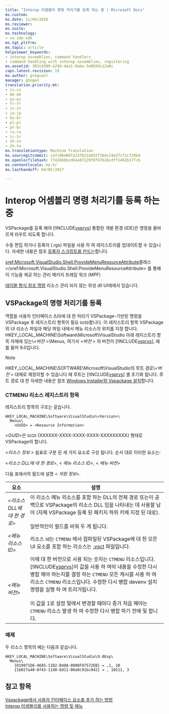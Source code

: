 ```yaml
---
title: "Interop 어셈블리 명령 처리기를 등록 하는 중 | Microsoft Docs"
ms.custom: 
ms.date: 11/04/2016
ms.reviewer: 
ms.suite: 
ms.technology:
- vs-ide-sdk
ms.tgt_pltfrm: 
ms.topic: article
helpviewer_keywords:
- interop assemblies, command handlers
- command handling with interop assemblies, registering
ms.assetid: 303cd399-e29d-4ea1-8abe-5e0b59c12a0c
caps.latest.revision: 19
ms.author: gregvanl
manager: ghogen
translation.priority.mt:
- cs-cz
- de-de
- es-es
- fr-fr
- it-it
- ja-jp
- ko-kr
- pl-pl
- pt-br
- ru-ru
- tr-tr
- zh-cn
- zh-tw
ms.translationtype: Machine Translation
ms.sourcegitcommit: ca7c86466fa23fb21a932f26dc24e37c71cf29b4
ms.openlocfilehash: 774266bbcd64e87229f8f97626cdff1462b27fcb
ms.contentlocale: ko-kr
ms.lasthandoff: 04/05/2017

---
```

# <a name="registering-interop-assembly-command-handlers"></a>Interop 어셈블리 명령 처리기를 등록 하는 중
VSPackage를 등록 해야 [!INCLUDE[vsprvs](../../code-quality/includes/vsprvs_md.md)] 통합된 개발 환경 (IDE)은 명령을 올바르게 라우트 되도록 합니다.  
  
 수동 편집 하거나 등록자 (.rgs) 파일을 사용 하 여 레지스트리를 업데이트할 수 있습니다. 자세한 내용은 참조 [등록자 스크립트를 만드는](/cpp/atl/creating-registrar-scripts)합니다.  
  
 <xref:Microsoft.VisualStudio.Shell.ProvideMenuResourceAttribute>클래스</xref:Microsoft.VisualStudio.Shell.ProvideMenuResourceAttribute> 를 통해이 기능을 제공 하는 관리 패키지 프레임 워크 (MPF)  
  
 [테이블 형식 참조 명령](http://msdn.microsoft.com/en-us/09e9c6ef-9863-48de-9483-d45b7b7c798f) 리소스 관리 되지 않는 위성 dll UI에에서 있습니다.  
  
## <a name="command-handler-registration-of-a-vspackage"></a>VSPackage의 명령 처리기를 등록  
 역할을 사용자 인터페이스 (UI)에 대 한 처리기 VSPackage-기반된 명령을 VSPackage 후 레지스트리 항목이 필요 `GUID`합니다. 이 레지스트리 항목 VSPackage의 UI 리소스 파일과 해당 파일 내에서 메뉴 리소스의 위치를 지정 합니다. HKEY_LOCAL_MACHINE\Software\Microsoft\VisualStudio 아래 레지스트리 항목 자체에 있는\\*\<버전 >*\Menus, 여기서  *\<버전 >* 의 버전이 [!INCLUDE[vsprvs](../../code-quality/includes/vsprvs_md.md)], 예를 들어 9.0입니다.  
  
> [!NOTE]
>  HKEY_LOCAL_MACHINE\SOFTWARE\Microsoft\VisualStudio의 루트 경로\\*\<버전 >* 대체로 재정의할 수 있습니다 때 루트는 [!INCLUDE[vsprvs](../../code-quality/includes/vsprvs_md.md)] 셸 초기화 됩니다. 루트 경로 대 한 자세한 내용은 참조 [Windows Installer와 Vspackage 설치](../../extensibility/internals/installing-vspackages-with-windows-installer.md)합니다.  
  
### <a name="the-ctmenu-resource-registry-entry"></a>CTMENU 리소스 레지스트리 항목  
 레지스트리 항목의 구조는 같습니다.  
  
```  
HKEY_LOCAL_MACHINE\Software\VisualStudio\<Version>\  
  Menus\  
    <GUID> = <Resource Information>  
```  
  
 \<*GUID*>은 `GUID` {XXXXXX-XXXX-XXXX-XXXX-XXXXXXXXX} 형태로 VSPackage의 합니다.  
  
 *\<리소스 정보 >* 쉼표로 구분 된 세 가지 요소로 구성 됩니다. 순서 대로 이러한 요소는:  
  
 \<*리소스 DLL에 대 한 경로*>, \< *메뉴 리소스 ID*>, \< *메뉴 버전*>  
  
 다음 표에서의 필드에 설명 \< *자원 정보*>.  
  
|요소|설명|  
|-------------|-----------------|  
|\<*리소스 DLL에 대 한 경로*>|이 리소스 메뉴 리소스를 포함 하는 DLL의 전체 경로 또는이 공백으로 VSPackage의 리소스 DLL 임을 나타내는 데 사용할 남아 (자체 VSPackage 등록 된 패키지 하위 키에 지정 된 대로).<br /><br /> 일반적인이 필드를 비워 두 게 됩니다.|  
|\<*메뉴 리소스 ID*>|리소스 id는 `CTMENU` 에서 컴파일된 VSPackage에 대 한 모든 UI 요소를 포함 하는 리소스는 [.vsct](../../extensibility/internals/visual-studio-command-table-dot-vsct-files.md) 파일입니다.|  
|\<*메뉴 버전*>|이에 대 한 버전으로 사용 되는 숫자는 `CTMENU` 리소스입니다. [!INCLUDE[vsprvs](../../code-quality/includes/vsprvs_md.md)]이 값을 사용 하 여의 내용을 수정한 다시 병합 해야 하는지를 결정 하는 `CTMENU` 모든 캐시를 사용 하 여 리소스 `CTMENU` 리소스입니다. 수정한 다시 병합 devenv 설치 명령을 실행 하 여 트리거됩니다.<br /><br /> 이 값을 1로 설정 및에서 변경할 때마다 증가 처음 해야는 `CTMENU` 리소스 발생 하 여 수정한 다시 병합 하기 전에 및 합니다.|  
  
### <a name="example"></a>예제  
 두 리소스 항목의 예는 다음과 같습니다.  
  
```  
HKEY_LOCAL_MACHINE\Software\VisualStudio\9.0Exp\  
  Menus\  
    {019971D6-4685-11D2-B48A-0000F87572EB} = ,1, 10  
    {1b027a40-8f43-11d0-8d11-00a0c91bc942} = , 10211, 3  
```  
  
## <a name="see-also"></a>참고 항목  
 [Vspackage에서 사용자 인터페이스 요소를 추가 하는 방법](../../extensibility/internals/how-vspackages-add-user-interface-elements.md)   
 [Interop 어셈블리를 사용하는 명령 및 메뉴](../../extensibility/internals/commands-and-menus-that-use-interop-assemblies.md)
